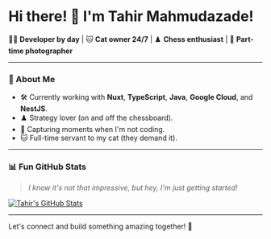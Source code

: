 # Hi there! 👋 I'm Tahir Mahmudazade!

👨‍💻 **Developer by day** | 🐱 **Cat owner 24/7** | ♟️ **Chess enthusiast** | 📸 **Part-time photographer**

---

### 🌱 About Me
- 🛠 Currently working with **Nuxt**, **TypeScript**, **Java**, **Google Cloud**, and **NestJS**.  
- ♟️ Strategy lover (on and off the chessboard).  
- 📸 Capturing moments when I'm not coding.  
- 🐱 Full-time servant to my cat (they demand it).

---

### 📊 Fun GitHub Stats  
> *I know it's not *that* impressive, but hey, I'm just getting started!*

[![Tahir's GitHub Stats](https://github-readme-stats.vercel.app/api?username=tahirmahmudzade&show_icons=true&theme=radical)](https://github.com/tahirmahmudzade)

---

Let's connect and build something amazing together! 🚀
